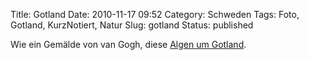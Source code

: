 Title: Gotland
Date: 2010-11-17 09:52
Category: Schweden
Tags: Foto, Gotland, KurzNotiert, Natur
Slug: gotland
Status: published

Wie ein Gemälde von van Gogh, diese [Algen um
Gotland](http://www.wired.com/wiredscience/2010/11/earth-as-art-gallery?pid=595).

